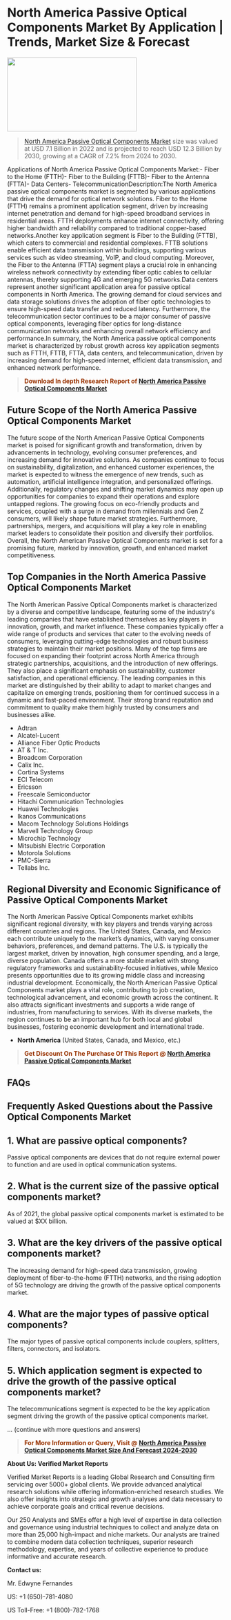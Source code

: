 <p><h1>North America Passive Optical Components Market By Application | Trends, Market Size & Forecast</h1><p><img class="aligncenter size-medium wp-image-105565" src="https://ffe5etoiles.com/wp-content/uploads/2025/01/MST7-300x171.png" alt="" width="300" height="171" /></p><blockquote><p><a href="https://www.verifiedmarketreports.com/download-sample/?rid=499605&utm_source=Github-NA&utm_medium=377" target="_blank">North America Passive Optical Components Market</a> size was valued at USD 7.1 Billion in 2022 and is projected to reach USD 12.3 Billion by 2030, growing at a CAGR of 7.2% from 2024 to 2030.</p></blockquote>Applications of North America Passive Optical Components Market:- Fiber to the Home (FTTH)- Fiber to the Building (FTTB)- Fiber to the Antenna (FTTA)- Data Centers- TelecommunicationDescription:The North America passive optical components market is segmented by various applications that drive the demand for optical network solutions. Fiber to the Home (FTTH) remains a prominent application segment, driven by increasing internet penetration and demand for high-speed broadband services in residential areas. FTTH deployments enhance internet connectivity, offering higher bandwidth and reliability compared to traditional copper-based networks.Another key application segment is Fiber to the Building (FTTB), which caters to commercial and residential complexes. FTTB solutions enable efficient data transmission within buildings, supporting various services such as video streaming, VoIP, and cloud computing. Moreover, the Fiber to the Antenna (FTTA) segment plays a crucial role in enhancing wireless network connectivity by extending fiber optic cables to cellular antennas, thereby supporting 4G and emerging 5G networks.Data centers represent another significant application area for passive optical components in North America. The growing demand for cloud services and data storage solutions drives the adoption of fiber optic technologies to ensure high-speed data transfer and reduced latency. Furthermore, the telecommunication sector continues to be a major consumer of passive optical components, leveraging fiber optics for long-distance communication networks and enhancing overall network efficiency and performance.In summary, the North America passive optical components market is characterized by robust growth across key application segments such as FTTH, FTTB, FTTA, data centers, and telecommunication, driven by increasing demand for high-speed internet, efficient data transmission, and enhanced network performance.</p><blockquote><p><span style="color: #993300;"><strong>Download In depth Research Report of <a href="https://www.verifiedmarketreports.com/download-sample/?rid=499605&utm_source=Github-NA&utm_medium=377">North America Passive Optical Components Market</a></strong></span></p></blockquote><h2>Future Scope of the North America Passive Optical Components Market</h2><p>The future scope of the North American Passive Optical Components market is poised for significant growth and transformation, driven by advancements in technology, evolving consumer preferences, and increasing demand for innovative solutions. As companies continue to focus on sustainability, digitalization, and enhanced customer experiences, the market is expected to witness the emergence of new trends, such as automation, artificial intelligence integration, and personalized offerings. Additionally, regulatory changes and shifting market dynamics may open up opportunities for companies to expand their operations and explore untapped regions. The growing focus on eco-friendly products and services, coupled with a surge in demand from millennials and Gen Z consumers, will likely shape future market strategies. Furthermore, partnerships, mergers, and acquisitions will play a key role in enabling market leaders to consolidate their position and diversify their portfolios. Overall, the North American Passive Optical Components market is set for a promising future, marked by innovation, growth, and enhanced market competitiveness.</p><h2>Top Companies in the North America Passive Optical Components Market</h2><p>The North American Passive Optical Components market is characterized by a diverse and competitive landscape, featuring some of the industry's leading companies that have established themselves as key players in innovation, growth, and market influence. These companies typically offer a wide range of products and services that cater to the evolving needs of consumers, leveraging cutting-edge technologies and robust business strategies to maintain their market positions. Many of the top firms are focused on expanding their footprint across North America through strategic partnerships, acquisitions, and the introduction of new offerings. They also place a significant emphasis on sustainability, customer satisfaction, and operational efficiency. The leading companies in this market are distinguished by their ability to adapt to market changes and capitalize on emerging trends, positioning them for continued success in a dynamic and fast-paced environment. Their strong brand reputation and commitment to quality make them highly trusted by consumers and businesses alike.</p><p><ul><li>Adtran </li><li> Alcatel-Lucent </li><li> Alliance Fiber Optic Products </li><li> AT & T Inc. </li><li> Broadcom Corporation </li><li> Calix Inc. </li><li> Cortina Systems </li><li> ECI Telecom </li><li> Ericsson </li><li> Freescale Semiconductor </li><li> Hitachi Communication Technologies </li><li> Huawei Technologies </li><li> Ikanos Communications </li><li> Macom Technology Solutions Holdings </li><li> Marvell Technology Group </li><li> Microchip Technology </li><li> Mitsubishi Electric Corporation </li><li> Motorola Solutions </li><li> PMC-Sierra </li><li> Tellabs Inc.</li></ul></p><h2>Regional Diversity and Economic Significance of Passive Optical Components Market</h2><p>The North American Passive Optical Components market exhibits significant regional diversity, with key players and trends varying across different countries and regions. The United States, Canada, and Mexico each contribute uniquely to the market’s dynamics, with varying consumer behaviors, preferences, and demand patterns. The U.S. is typically the largest market, driven by innovation, high consumer spending, and a large, diverse population. Canada offers a more stable market with strong regulatory frameworks and sustainability-focused initiatives, while Mexico presents opportunities due to its growing middle class and increasing industrial development. Economically, the North American Passive Optical Components market plays a vital role, contributing to job creation, technological advancement, and economic growth across the continent. It also attracts significant investments and supports a wide range of industries, from manufacturing to services. With its diverse markets, the region continues to be an important hub for both local and global businesses, fostering economic development and international trade.</p><ul> <li><strong>North America</strong> (United States, Canada, and Mexico, etc.)</li></ul><blockquote><p><span style="color: #993300;"><strong>Get Discount On The Purchase Of This Report @ <a href="https://www.verifiedmarketreports.com/ask-for-discount/?rid=499605&utm_source=Github-NA&utm_medium=377">North America Passive Optical Components Market</a></strong></span></p></blockquote><h2>FAQs</h2><p><h2>Frequently Asked Questions about the Passive Optical Components Market</h1><h2>1. What are passive optical components?</div><div></h2><p>Passive optical components are devices that do not require external power to function and are used in optical communication systems.</p><h2>2. What is the current size of the passive optical components market?</div><div></h2><p>As of 2021, the global passive optical components market is estimated to be valued at $XX billion.</p><h2>3. What are the key drivers of the passive optical components market?</div><div></h2><p>The increasing demand for high-speed data transmission, growing deployment of fiber-to-the-home (FTTH) networks, and the rising adoption of 5G technology are driving the growth of the passive optical components market.</p><h2>4. What are the major types of passive optical components?</div><div></h2><p>The major types of passive optical components include couplers, splitters, filters, connectors, and isolators.</p><h2>5. Which application segment is expected to drive the growth of the passive optical components market?</div><div></h2><p>The telecommunications segment is expected to be the key application segment driving the growth of the passive optical components market.</p>... (continue with more questions and answers)</body></html></p><blockquote><p><span style="color: #993300;"><strong>For More Information or Query, Visit @ <a href="https://www.verifiedmarketreports.com/product/passive-optical-components-market-size-and-forecast/">North America Passive Optical Components Market Size And Forecast 2024-2030</a></strong></span></p></blockquote><p><strong>About Us: Verified Market Reports</strong></p><p>Verified Market Reports is a leading Global Research and Consulting firm servicing over 5000+ global clients. We provide advanced analytical research solutions while offering information-enriched research studies. We also offer insights into strategic and growth analyses and data necessary to achieve corporate goals and critical revenue decisions.</p><p>Our 250 Analysts and SMEs offer a high level of expertise in data collection and governance using industrial techniques to collect and analyze data on more than 25,000 high-impact and niche markets. Our analysts are trained to combine modern data collection techniques, superior research methodology, expertise, and years of collective experience to produce informative and accurate research.</p><p><strong>Contact us:</strong></p><p>Mr. Edwyne Fernandes</p><p>US: +1 (650)-781-4080</p><p>US Toll-Free: +1 (800)-782-1768</p>
